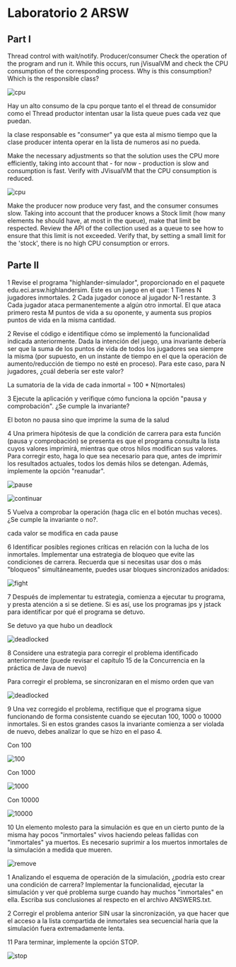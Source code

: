 # Laboratorio 2 ARSW
## Part I
Thread control with wait/notify. Producer/consumer
Check the operation of the program and run it. While this occurs, run jVisualVM and check the CPU consumption of the corresponding process. Why is this consumption? Which is the responsible class? 

![cpu](imagenes/cpu.png)

Hay un alto consumo de la cpu porque tanto el el thread de consumidor como el Thread productor intentan usar la lista queue pues cada vez que puedan.
 
la clase responsable es "consumer" ya que esta al mismo tiempo que la clase producer intenta operar en la lista de numeros asi no pueda.

Make the necessary adjustments so that the solution uses the CPU more efficiently, taking into account that - for now - production is slow and consumption is fast. Verify with JVisualVM that the CPU consumption is reduced. 

![cpu](imagenes/cpu2.png)

Make the producer now produce very fast, and the consumer consumes slow. Taking into account that the producer knows a Stock limit (how many elements he should have, at most in the queue), make that limit be respected. Review the API of the collection used as a queue to see how to ensure that this limit is not exceeded. Verify that, by setting a small limit for the 'stock', there is no high CPU consumption or errors.

## Parte II

1 Revise el programa "highlander-simulador", proporcionado en el paquete edu.eci.arsw.highlandersim. Este es un juego en el que:
 1 Tienes N jugadores inmortales. 
 2 Cada jugador conoce al jugador N-1 restante.
 3 Cada jugador ataca permanentemente a algún otro inmortal. El que ataca primero resta M puntos de vida a su oponente, y aumenta sus propios puntos de vida en la misma cantidad. 

2 Revise el código e identifique cómo se implementó la funcionalidad indicada anteriormente. Dada la intención del juego, una invariante debería ser que la suma de los puntos de vida de todos los jugadores sea siempre la misma (por supuesto, en un instante de tiempo en el que la operación de aumento/reducción de tiempo no esté en proceso). Para este caso, para N jugadores, ¿cuál debería ser este valor?

La sumatoria de la vida de cada inmortal = 100 * N(mortales)

3 Ejecute la aplicación y verifique cómo funciona la opción "pausa y comprobación". ¿Se cumple la invariante?

El boton no pausa sino que imprime la suma de la salud

4 Una primera hipótesis de que la condición de carrera para esta función (pausa y comprobación) se presenta es que el programa consulta la lista cuyos valores imprimirá, mientras que otros hilos modifican sus valores. Para corregir esto, haga lo que sea necesario para que, antes de imprimir los resultados actuales, todos los demás hilos se detengan. Además, implemente la opción "reanudar".

![pause](imagenes/pause.png)

![continuar](imagenes/continuar.png)

5 Vuelva a comprobar la operación (haga clic en el botón muchas veces). ¿Se cumple la invariante o no?.

cada valor se modifica en cada pause

6 Identificar posibles regiones críticas en relación con la lucha de los inmortales. Implementar una estrategia de bloqueo que evite las condiciones de carrera. Recuerda que si necesitas usar dos o más "bloqueos" simultáneamente, puedes usar bloques sincronizados anidados:

![fight](imagenes/fight.png)

7 Después de implementar tu estrategia, comienza a ejecutar tu programa, y presta atención a si se detiene. Si es así, use los programas jps y jstack para identificar por qué el programa se detuvo.

Se detuvo ya que hubo un deadlock

![deadlocked](imagenes/deadlock.png)

8 Considere una estrategia para corregir el problema identificado anteriormente (puede revisar el capítulo 15 de la Concurrencia en la práctica de Java de nuevo)

Para corregir el problema, se sincronizaran en el mismo orden que van

![deadlocked](imagenes/deadlock2.png)

9 Una vez corregido el problema, rectifique que el programa sigue funcionando de forma consistente cuando se ejecutan 100, 1000 o 10000 inmortales. Si en estos grandes casos la invariante comienza a ser violada de nuevo, debes analizar lo que se hizo en el paso 4.

Con 100

![100](imagenes/100.png)

Con 1000

![1000](imagenes/1000.png)

Con 10000

![10000](imagenes/10000.png)

10 Un elemento molesto para la simulación es que en un cierto punto de la misma hay pocos "inmortales" vivos haciendo peleas fallidas con "inmortales" ya muertos. Es necesario suprimir a los muertos inmortales de la simulación a medida que mueren. 

![remove](imagenes/remove.png)

1 Analizando el esquema de operación de la simulación, ¿podría esto crear una condición de carrera? Implementar la funcionalidad, ejecutar la simulación y ver qué problema surge cuando hay muchos "inmortales" en ella. Escriba sus conclusiones al respecto en el archivo ANSWERS.txt.

2 Corregir el problema anterior SIN usar la sincronización, ya que hacer que el acceso a la lista compartida de inmortales sea secuencial haría que la simulación fuera extremadamente lenta.

11 Para terminar, implemente la opción STOP.

![stop](imagenes/stop.png)

